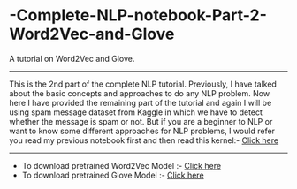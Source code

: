 # -Complete-NLP-notebook-Part-2-Word2Vec-and-Glove
A tutorial on Word2Vec and Glove.
<hr>
This is the 2nd part of the complete NLP tutorial. Previously, I have talked about the basic concepts and approaches to do any NLP problem. Now here I have provided the remaining part of the tutorial and again I will be using spam message dataset from Kaggle in which we have to detect whether the message is spam or not. But if you are a beginner to NLP or want to know some different approaches for NLP problems, I would refer you read my previous notebook first and then read this kernel:- <a href = "https://github.com/Printutcarsh/Complete-NLP-notebook--spam-message-classifier">Click here</a>
<hr>
<ul>
  <li>To download pretrained Word2Vec Model :- <a href = "https://www.kaggle.com/umbertogriffo/googles-trained-word2vec-model-in-python">Click here</a></li>
  <li>To download pretrained Glove Model :- <a href = "https://www.kaggle.com/rtatman/glove-global-vectors-for-word-representation">Click here</a></li>
</ul>
